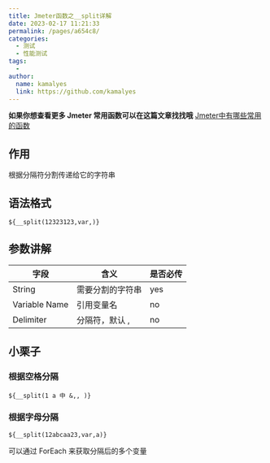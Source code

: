```yaml
---
title: Jmeter函数之__split详解
date: 2023-02-17 11:21:33
permalink: /pages/a654c8/
categories:
  - 测试
  - 性能测试
tags:
  - 
author: 
  name: kamalyes
  link: https://github.com/kamalyes
---
```

**如果你想查看更多 Jmeter 常用函数可以在这篇文章找找哦**
[Jmeter中有哪些常用的函数](./01.Jmeter中有哪些常用的函数.md)

作用
--

根据分隔符分割传递给它的字符串

语法格式
----

```
${__split(12323123,var,)}
```

参数讲解
----

| 字段 | 含义 | 是否必传 |
| --- | --- | --- |
| String | 需要分割的字符串 | yes |
| Variable Name | 引用变量名 | no |
| Delimiter | 分隔符，默认 ,  | no |

小栗子
---

### 根据空格分隔

```
${__split(1 a 中 &,, )}
```

### 根据字母分隔

```
${__split(12abcaa23,var,a)}
```

可以通过 ForEach 来获取分隔后的多个变量
